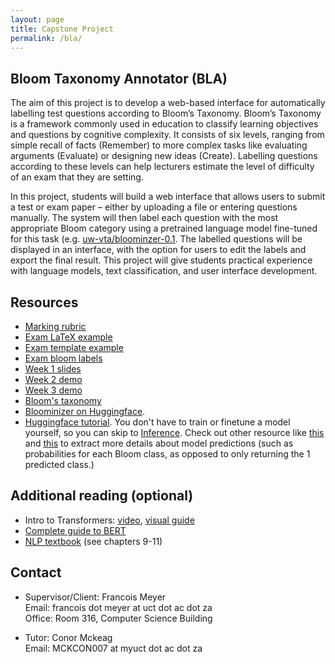 ```yaml
---
layout: page
title: Capstone Project
permalink: /bla/
---
```


<!-- <<!-- h2>Demo Information</h2>

* STEP 1: Download your demo submission from Amathuba.
* STEP 2: Download the txt files for training and tokenizing from [here](https://drive.google.com/file/d/1xJaxLAX08LfskKvcKVW78fzRRZWddc2c/view).
* STEP 3: Start up your IBPE website/program (using the Amathuba files) on your laptop.
* STEP 4: The client will operate the IBPE tokenizer, on your machine, testing the requirements one at a time.

Please test STEPS 1--3 at home, so we don't run into any delays during the demo. If the file size constraints of Amathuba prevented you from submitting your entire program (e.g. large libraries and dependencies), just explain that your demo uses additional code bases (not code you wrote yourself) besides your Amathuba files. -->

	
<h2>Bloom Taxonomy Annotator (BLA)</h2>


The aim of this project is to develop a web-based interface for automatically labelling test questions according to Bloom’s Taxonomy. Bloom’s Taxonomy is a framework commonly used in education to classify learning objectives and questions by cognitive complexity. It consists of six levels, ranging from simple recall of facts (Remember) to more complex tasks like evaluating arguments (Evaluate) or designing new ideas (Create). Labelling questions according to these levels can help lecturers estimate the level of difficulty of an exam that they are setting.

In this project, students will build a web interface that allows users to submit a test or exam paper – either by uploading a file or entering questions manually. The system will then label each question with the most appropriate Bloom category using a pretrained language model fine-tuned for this task (e.g. [uw-vta/bloominzer-0.1](https://huggingface.co/uw-vta/bloominzer-0.1). The labelled questions will be displayed in an interface, with the option for users to edit the labels and export the final result. This project will give students practical experience with language models, text classification, and user interface development.


<h2>Resources</h2>

* [Marking rubric](https://docs.google.com/spreadsheets/d/1XQgJBfGgJzis4TlhE1WPSBwuMTBVHsc_/edit?usp=sharing&ouid=103923345035549233394&rtpof=true&sd=true)
* [Exam LaTeX example](https://drive.google.com/file/d/1hQOuhTVLg7wZ8bL_bqAk2-njKH3KN_2I/view?usp=sharing)
* [Exam template example](https://drive.google.com/file/d/1Zzp1suUrojkGOK9hZoBDrC_gle7xlifG/view?usp=sharing)
* [Exam bloom labels](https://drive.google.com/file/d/1eKKrLmnX-_2WELy1bxQ5uYUnWB2mihEv/view?usp=sharing)
* [Week 1 slides](https://drive.google.com/file/d/1YuvQTKxWuG4U88w9Xp8WdF6na0wHP00R/view?usp=sharing)
* [Week 2 demo](https://drive.google.com/file/d/1y410zoIz15aK8XkcaDB2gCdVPxycdhXg/view?usp=sharing)
* [Week 3 demo](https://drive.google.com/file/d/1Ood80JrMPUL4wnhTwi-Ff_HM_93Wig4l/view?usp=sharing)
* [Bloom's taxonomy](https://tips.uark.edu/using-blooms-taxonomy/)
* [Bloominizer on Huggingface](https://huggingface.co/uw-vta/bloominzer-0.1).
* [Huggingface tutorial](https://huggingface.co/docs/transformers/en/tasks/sequence_classification). You don't have to train or finetune a model yourself, so you can skip to [Inference](https://huggingface.co/docs/transformers/en/tasks/sequence_classification#inference). Check out other resource like [this](https://huggingface.co/docs/transformers/main/en/task_summary#text-classification) and [this](https://github.com/huggingface/transformers/issues/6849) to extract more details about model predictions (such as probabilities for each Bloom class, as opposed to only returning the 1 predicted class.)

<h2>Additional reading (optional)</h2>

* Intro to Transformers: [video](https://www.youtube.com/watch?v=wjZofJX0v4M&t=97s&ab_channel=3Blue1Brown), [visual guide](https://jalammar.github.io/illustrated-transformer/)
* [Complete guide to BERT](https://towardsdatascience.com/a-complete-guide-to-bert-with-code-9f87602e4a11/)
* [NLP textbook](https://web.stanford.edu/~jurafsky/slp3/) (see chapters 9-11) 

<h2>Contact</h2>

* Supervisor/Client: Francois Meyer \
  Email: francois dot meyer at uct dot ac dot za \
  Office: Room 316, Computer Science Building	

* Tutor: Conor Mckeag \
  Email: MCKCON007 at myuct dot ac dot za

